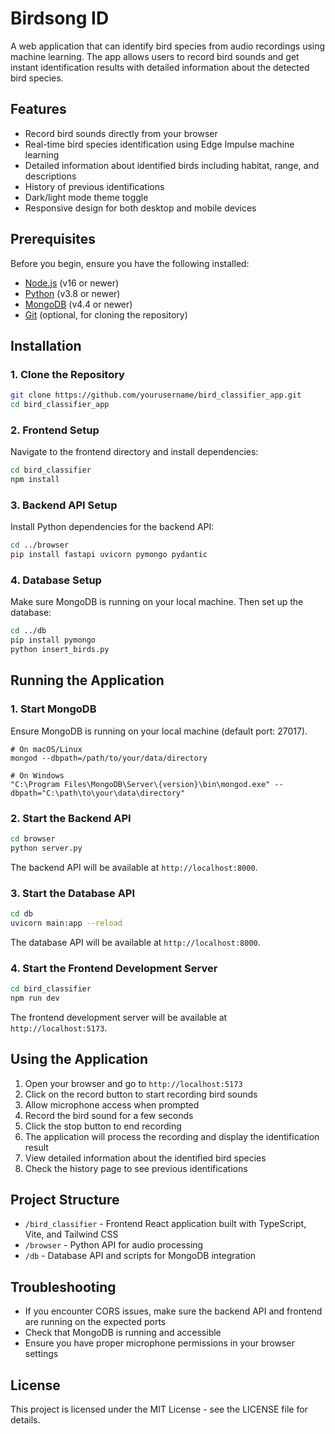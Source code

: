 # Birdsong ID

A web application that can identify bird species from audio recordings using machine learning. The app allows users to record bird sounds and get instant identification results with detailed information about the detected bird species.

## Features

- Record bird sounds directly from your browser
- Real-time bird species identification using Edge Impulse machine learning
- Detailed information about identified birds including habitat, range, and descriptions
- History of previous identifications
- Dark/light mode theme toggle
- Responsive design for both desktop and mobile devices

## Prerequisites

Before you begin, ensure you have the following installed:

- [Node.js](https://nodejs.org/) (v16 or newer)
- [Python](https://www.python.org/) (v3.8 or newer)
- [MongoDB](https://www.mongodb.com/try/download/community) (v4.4 or newer)
- [Git](https://git-scm.com/) (optional, for cloning the repository)

## Installation

### 1. Clone the Repository

```bash
git clone https://github.com/yourusername/bird_classifier_app.git
cd bird_classifier_app
```

### 2. Frontend Setup

Navigate to the frontend directory and install dependencies:

```bash
cd bird_classifier
npm install
```

### 3. Backend API Setup

Install Python dependencies for the backend API:

```bash
cd ../browser
pip install fastapi uvicorn pymongo pydantic
```

### 4. Database Setup

Make sure MongoDB is running on your local machine. Then set up the database:

```bash
cd ../db
pip install pymongo
python insert_birds.py
```

## Running the Application

### 1. Start MongoDB

Ensure MongoDB is running on your local machine (default port: 27017).

```bashmongod
# On macOS/Linux
mongod --dbpath=/path/to/your/data/directory

# On Windows
"C:\Program Files\MongoDB\Server\{version}\bin\mongod.exe" --dbpath="C:\path\to\your\data\directory"
```

### 2. Start the Backend API

```bash
cd browser
python server.py
```

The backend API will be available at `http://localhost:8000`.

### 3. Start the Database API

```bash
cd db
uvicorn main:app --reload
```

The database API will be available at `http://localhost:8000`.

### 4. Start the Frontend Development Server

```bash
cd bird_classifier
npm run dev
```

The frontend development server will be available at `http://localhost:5173`.

## Using the Application

1. Open your browser and go to `http://localhost:5173`
2. Click on the record button to start recording bird sounds
3. Allow microphone access when prompted
4. Record the bird sound for a few seconds
5. Click the stop button to end recording
6. The application will process the recording and display the identification result
7. View detailed information about the identified bird species
8. Check the history page to see previous identifications

## Project Structure

- `/bird_classifier` - Frontend React application built with TypeScript, Vite, and Tailwind CSS
- `/browser` - Python API for audio processing
- `/db` - Database API and scripts for MongoDB integration

## Troubleshooting

- If you encounter CORS issues, make sure the backend API and frontend are running on the expected ports
- Check that MongoDB is running and accessible
- Ensure you have proper microphone permissions in your browser settings

## License

This project is licensed under the MIT License - see the LICENSE file for details.
